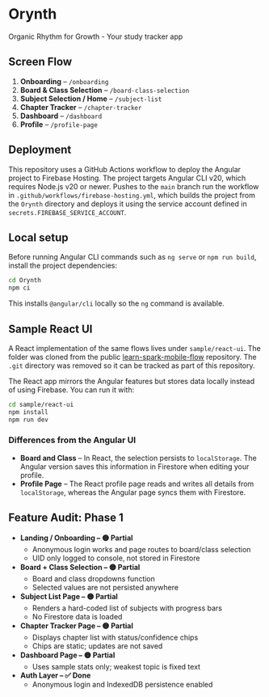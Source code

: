 # Orynth
Organic Rhythm for Growth - Your study tracker app

## Screen Flow

1. **Onboarding** – `/onboarding`
2. **Board & Class Selection** – `/board-class-selection`
3. **Subject Selection / Home** – `/subject-list`
4. **Chapter Tracker** – `/chapter-tracker`
5. **Dashboard** – `/dashboard`
6. **Profile** – `/profile-page`

## Deployment

This repository uses a GitHub Actions workflow to deploy the Angular project to Firebase Hosting. The project targets Angular CLI v20, which requires Node.js v20 or newer.
Pushes to the `main` branch run the workflow in `.github/workflows/firebase-hosting.yml`, which
builds the project from the `Orynth` directory and deploys it using the service account defined in
`secrets.FIREBASE_SERVICE_ACCOUNT`.

## Local setup

Before running Angular CLI commands such as `ng serve` or `npm run build`, install the project dependencies:

```bash
cd Orynth
npm ci
```

This installs `@angular/cli` locally so the `ng` command is available.

## Sample React UI

A React implementation of the same flows lives under `sample/react-ui`. The
folder was cloned from the public
[learn-spark-mobile-flow](https://github.com/Wolfrine/learn-spark-mobile-flow)
repository. The `.git` directory was removed so it can be tracked as part of
this repository.

The React app mirrors the Angular features but stores data locally instead of
using Firebase. You can run it with:

```bash
cd sample/react-ui
npm install
npm run dev
```

### Differences from the Angular UI

- **Board and Class** – In React, the selection persists to `localStorage`.
  The Angular version saves this information in Firestore when editing your
  profile.
- **Profile Page** – The React profile page reads and writes all details from
  `localStorage`, whereas the Angular page syncs them with Firestore.

## Feature Audit: Phase 1

- **Landing / Onboarding – 🟡 Partial**
  - Anonymous login works and page routes to board/class selection
  - UID only logged to console, not stored in Firestore
- **Board + Class Selection – 🟡 Partial**
  - Board and class dropdowns function
  - Selected values are not persisted anywhere
- **Subject List Page – 🟡 Partial**
  - Renders a hard-coded list of subjects with progress bars
  - No Firestore data is loaded
- **Chapter Tracker Page – 🟡 Partial**
  - Displays chapter list with status/confidence chips
  - Chips are static; updates are not saved
- **Dashboard Page – 🟡 Partial**
  - Uses sample stats only; weakest topic is fixed text
- **Auth Layer – ✅ Done**
  - Anonymous login and IndexedDB persistence enabled

